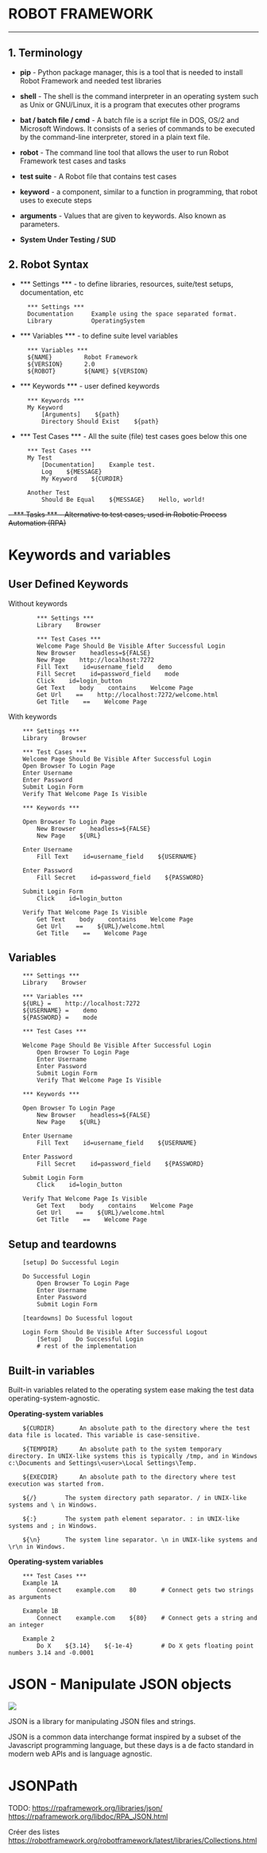 # ROBOT FRAMEWORK
_________________
## 1. Terminology
- **pip** - Python package manager, this is a tool that is needed to install Robot Framework and needed test libraries

- **shell** - The shell is the command interpreter in an operating system such as Unix or GNU/Linux, it is a program that executes other programs

- **bat / batch file / cmd** - A batch file is a script file in DOS, OS/2 and Microsoft Windows. It consists of a series of commands to be executed by the command-line interpreter, stored in a plain text file.

- **robot** - The command line tool that allows the user to run Robot Framework test cases and tasks

- **test suite** - A Robot file that contains test cases

- **keyword** - a component, similar to a function in programming, that robot uses to execute steps

- **arguments** - Values that are given to keywords. Also known as parameters.

- **System Under Testing / SUD** 

## 2. Robot Syntax 

- *** Settings *** - to define libraries, resources, suite/test setups, documentation, etc

        *** Settings ***
        Documentation     Example using the space separated format.
        Library           OperatingSystem

- *** Variables *** - to define suite level variables

        *** Variables ***
        ${NAME}         Robot Framework
        ${VERSION}      2.0
        ${ROBOT}        ${NAME} ${VERSION}

- *** Keywords *** - user defined keywords

        *** Keywords ***
        My Keyword
            [Arguments]    ${path}
            Directory Should Exist    ${path}

- *** Test Cases *** - All the suite (file) test cases goes below this one

        *** Test Cases ***
        My Test
            [Documentation]    Example test.
            Log    ${MESSAGE}
            My Keyword    ${CURDIR}

        Another Test
            Should Be Equal    ${MESSAGE}    Hello, world!

~~- *** Tasks *** - Alternative to test cases, used in Robotic Process Automation (RPA)~~

# Keywords and variables

## User Defined Keywords

Without keywords

            *** Settings ***
            Library    Browser

            *** Test Cases ***
            Welcome Page Should Be Visible After Successful Login
            New Browser    headless=${FALSE}
            New Page    http://localhost:7272
            Fill Text    id=username_field    demo
            Fill Secret    id=password_field    mode
            Click    id=login_button
            Get Text    body    contains    Welcome Page
            Get Url    ==    http://localhost:7272/welcome.html
            Get Title    ==    Welcome Page

With keywords

        *** Settings ***
        Library    Browser

        *** Test Cases ***
        Welcome Page Should Be Visible After Successful Login
        Open Browser To Login Page
        Enter Username
        Enter Password
        Submit Login Form
        Verify That Welcome Page Is Visible

        *** Keywords ***

        Open Browser To Login Page
            New Browser    headless=${FALSE}
            New Page    ${URL}

        Enter Username
            Fill Text    id=username_field    ${USERNAME}

        Enter Password
            Fill Secret    id=password_field    ${PASSWORD}

        Submit Login Form
            Click    id=login_button

        Verify That Welcome Page Is Visible
            Get Text    body    contains    Welcome Page
            Get Url    ==    ${URL}/welcome.html
            Get Title    ==    Welcome Page

## Variables 

        *** Settings ***
        Library    Browser

        *** Variables ***
        ${URL} =    http://localhost:7272
        ${USERNAME} =    demo
        ${PASSWORD} =    mode

        *** Test Cases ***

        Welcome Page Should Be Visible After Successful Login
            Open Browser To Login Page
            Enter Username
            Enter Password
            Submit Login Form
            Verify That Welcome Page Is Visible

        *** Keywords ***

        Open Browser To Login Page
            New Browser    headless=${FALSE}
            New Page    ${URL}

        Enter Username
            Fill Text    id=username_field    ${USERNAME}

        Enter Password
            Fill Secret    id=password_field    ${PASSWORD}

        Submit Login Form
            Click    id=login_button

        Verify That Welcome Page Is Visible
            Get Text    body    contains    Welcome Page
            Get Url    ==    ${URL}/welcome.html
            Get Title    ==    Welcome Page

## Setup and teardowns

        [setup] Do Successful Login

        Do Successful Login
            Open Browser To Login Page
            Enter Username
            Enter Password
            Submit Login Form

        [teardowns] Do Sucessful logout

        Login Form Should Be Visible After Successful Logout
            [Setup]    Do Successful Login
            # rest of the implementation

## Built-in variables

Built-in variables related to the operating system ease making the test data operating-system-agnostic.

**Operating-system variables**

        ${CURDIR}	    An absolute path to the directory where the test data file is located. This variable is case-sensitive.

        ${TEMPDIR}	    An absolute path to the system temporary directory. In UNIX-like systems this is typically /tmp, and in Windows c:\Documents and Settings\<user>\Local Settings\Temp.

        ${EXECDIR}	    An absolute path to the directory where test execution was started from.

        ${/}	    The system directory path separator. / in UNIX-like systems and \ in Windows.

        ${:}	    The system path element separator. : in UNIX-like systems and ; in Windows.

        ${\n}	    The system line separator. \n in UNIX-like systems and \r\n in Windows.

**Operating-system variables**

        *** Test Cases ***
        Example 1A
            Connect    example.com    80       # Connect gets two strings as arguments

        Example 1B
            Connect    example.com    ${80}    # Connect gets a string and an integer

        Example 2
            Do X    ${3.14}    ${-1e-4}        # Do X gets floating point numbers 3.14 and -0.0001

# JSON - Manipulate JSON objects

![](image.png)

JSON is a library for manipulating JSON files and strings.

JSON is a common data interchange format inspired by a subset of the Javascript programming language, but these days is a de facto standard in modern web APIs and is language agnostic.

# JSONPath



TODO: 
https://rpaframework.org/libraries/json/
https://rpaframework.org/libdoc/RPA_JSON.html

Créer des listes 
https://robotframework.org/robotframework/latest/libraries/Collections.html